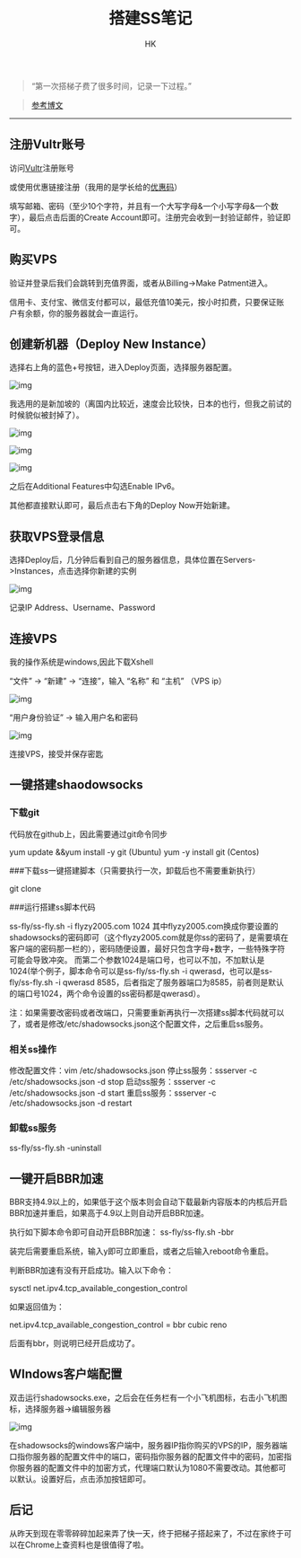 ﻿---
layout:     post
title:      "搭建SS笔记"
subtitle:   ""
author:     "HK"
header-img: "img/post-bg-2019-1-20.jpg"
catalog: true
tags:
    - 入门
---

> “第一次搭梯子费了很多时间，记录一下过程。”

> [参考博文](https://blog.csdn.net/qq_35545808/article/details/84026275)

---

## 注册Vultr账号

访问[Vultr](https://www.vultr.com)注册账号

或使用优惠链接注册（我用的是学长给的[优惠码](https://www.vultr.com/?ref=7142461)）

填写邮箱、密码（至少10个字符，并且有一个大写字母&一个小写字母&一个数字），最后点击后面的Create Account即可。注册完会收到一封验证邮件，验证即可。

## 购买VPS

验证并登录后我们会跳转到充值界面，或者从Billing->Make Patment进入。

信用卡、支付宝、微信支付都可以，最低充值10美元，按小时扣费，只要保证账户有余额，你的服务器就会一直运行。

## 创建新机器（Deploy New Instance）

选择右上角的蓝色+号按钮，进入Deploy页面，选择服务器配置。

![img](/img/in-post/buildSS/20190012001.png)

我选用的是新加坡的（离国内比较近，速度会比较快，日本的也行，但我之前试的时候貌似被封掉了）。

![img](/img/in-post/buildSS/20190012002.png)

![img](/img/in-post/buildSS/20190012003.png)

![img](/img/in-post/buildSS/20190012004.png)

之后在Additional Features中勾选Enable IPv6。

其他都直接默认即可，最后点击右下角的Deploy Now开始新建。

## 获取VPS登录信息
选择Deploy后，几分钟后看到自己的服务器信息，具体位置在Servers->Instances，点击选择你新建的实例

![img](/img/in-post/buildSS/20190012005.png)

记录IP Address、Username、Password

## 连接VPS
我的操作系统是windows,因此下载Xshell

“文件” -> “新建” -> “连接”，输入 “名称” 和 “主机” （VPS ip）

![img](/img/in-post/buildSS/20190012006.png)

“用户身份验证” -> 输入用户名和密码

![img](/img/in-post/buildSS/20190012007.png)

连接VPS，接受并保存密匙

## 一键搭建shaodowsocks
### 下载git

代码放在github上，因此需要通过git命令同步

yum update &&yum install -y git  (Ubuntu)
yum -y install git  (Centos)

###下载ss一键搭建脚本（只需要执行一次，卸载后也不需要重新执行）

git clone

###运行搭建ss脚本代码

ss-fly/ss-fly.sh -i flyzy2005.com 1024
其中flyzy2005.com换成你要设置的shadowsocks的密码即可（这个flyzy2005.com就是你ss的密码了，是需要填在客户端的密码那一栏的），密码随便设置，最好只包含字母+数字，一些特殊字符可能会导致冲突。
而第二个参数1024是端口号，也可以不加，不加默认是1024(举个例子，脚本命令可以是ss-fly/ss-fly.sh -i qwerasd，也可以是ss-fly/ss-fly.sh -i qwerasd 8585，后者指定了服务器端口为8585，前者则是默认的端口号1024，两个命令设置的ss密码都是qwerasd）。

注：如果需要改密码或者改端口，只需要重新再执行一次搭建ss脚本代码就可以了，或者是修改/etc/shadowsocks.json这个配置文件，之后重启ss服务。

### 相关ss操作

修改配置文件：vim /etc/shadowsocks.json
停止ss服务：ssserver -c /etc/shadowsocks.json -d stop
启动ss服务：ssserver -c /etc/shadowsocks.json -d start
重启ss服务：ssserver -c /etc/shadowsocks.json -d restart

### 卸载ss服务

ss-fly/ss-fly.sh -uninstall

## 一键开启BBR加速

BBR支持4.9以上的，如果低于这个版本则会自动下载最新内容版本的内核后开启BBR加速并重启，如果高于4.9以上则自动开启BBR加速。

执行如下脚本命令即可自动开启BBR加速：
ss-fly/ss-fly.sh -bbr

装完后需要重启系统，输入y即可立即重启，或者之后输入reboot命令重启。

判断BBR加速有没有开启成功。输入以下命令：

sysctl net.ipv4.tcp_available_congestion_control

如果返回值为：

net.ipv4.tcp_available_congestion_control = bbr cubic reno

后面有bbr，则说明已经开启成功了。

## WIndows客户端配置

双击运行shadowsocks.exe，之后会在任务栏有一个小飞机图标，右击小飞机图标，选择服务器->编辑服务器

![img](/img/in-post/buildSS/20190012008.png)

在shadowsocks的windows客户端中，服务器IP指你购买的VPS的IP，服务器端口指你服务器的配置文件中的端口，密码指你服务器的配置文件中的密码，加密指你服务器的配置文件中的加密方式，代理端口默认为1080不需要改动。其他都可以默认。设置好后，点击添加按钮即可。

## 后记
从昨天到现在零零碎碎加起来弄了快一天，终于把梯子搭起来了，不过在家终于可以在Chrome上查资料也是很值得了啦。

